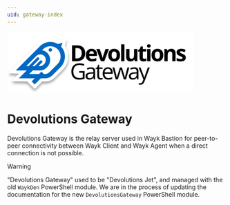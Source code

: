 ```yaml
---
uid: gateway-index
---
```


![Image](../logos/gateway-color-shadow.svg)

# Devolutions Gateway

Devolutions Gateway is the relay server used in Wayk Bastion for peer-to-peer connectivity between Wayk Client and Wayk Agent when a direct connection is not possible.

>[!WARNING]
> "Devolutions Gateway" used to be "Devolutions Jet", and managed with the old `WaykDen` PowerShell module. We are in the process of updating the documentation for the new `DevolutionsGateway` PowerShell module.
